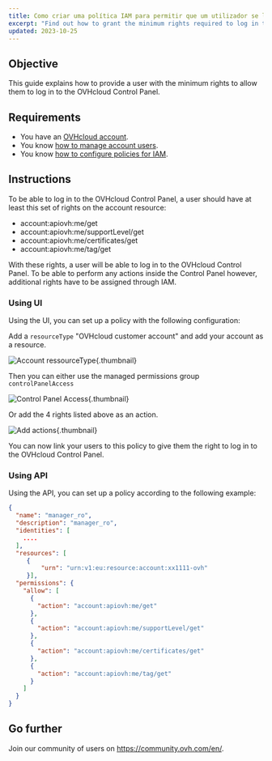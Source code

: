 ```yaml
---
title: Como criar uma política IAM para permitir que um utilizador se ligue à Área de Cliente OVHcloud (EN)
excerpt: "Find out how to grant the minimum rights required to log in to the OVHcloud Control Panel"
updated: 2023-10-25
---
```


## Objective

This guide explains how to provide a user with the minimum rights to allow them to log in to the OVHcloud Control Panel.

## Requirements

- You have an [OVHcloud account](ovhcloud-account-creation1.).
- You know [how to manage account users](ovhcloud-users-management1.).
- You know [how to configure policies for IAM](iam-policy-ui1.).

## Instructions

To be able to log in to the OVHcloud Control Panel, a user should have at least this set of rights on the account resource:

- account:apiovh:me/get
- account:apiovh:me/supportLevel/get
- account:apiovh:me/certificates/get
- account:apiovh:me/tag/get

With these rights, a user will be able to log in to the OVHcloud Control Panel. To be able to perform any actions inside the Control Panel however, additional rights have to be assigned through IAM.

### Using UI

Using the UI, you can set up a policy with the following configuration:

Add a `resourceType` "OVHcloud customer account" and add your account as a resource.

![Account ressourceType](account_ressourceType.png){.thumbnail}

Then you can either use the managed permissions group `controlPanelAccess`

![Control Panel Access](controlPanelAccess.png){.thumbnail}

Or add the 4 rights listed above as an action.

![Add actions](add_actions.png){.thumbnail}

You can now link your users to this policy to give them the right to log in to the OVHcloud Control Panel.

### Using API

Using the API, you can set up a policy according to the following example:

```json
{
  "name": "manager_ro",
  "description": "manager_ro",
  "identities": [
    .... 
  ],
  "resources": [ 
     {
         "urn": "urn:v1:eu:resource:account:xx1111-ovh" 
     }],
  "permissions": {
    "allow": [
      {
        "action": "account:apiovh:me/get"
      },
      {
        "action": "account:apiovh:me/supportLevel/get"
      },
      {
        "action": "account:apiovh:me/certificates/get"
      },
      {
        "action": "account:apiovh:me/tag/get"
      }
    ]
  }
}
```

## Go further

Join our community of users on <https://community.ovh.com/en/>.
